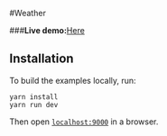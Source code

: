 #Weather 

###**Live demo:**[Here](https://aleksanderkakol.github.io/page-image/dist)



## Installation
To build the examples locally, run:

```
yarn install
yarn run dev
```

Then open [`localhost:9000`](http://localhost:9000) in a browser.